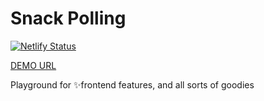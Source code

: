 # Snack Polling

[![Netlify Status](https://api.netlify.com/api/v1/badges/86ec5398-1659-4a85-9a9d-ef2c1b986853/deploy-status)](https://app.netlify.com/sites/food-mapper-lcconcepts/deploys)

[DEMO URL](https://food-mapper-lcconcepts.netlify.com)

Playground for ✨frontend features, and all sorts of goodies 

